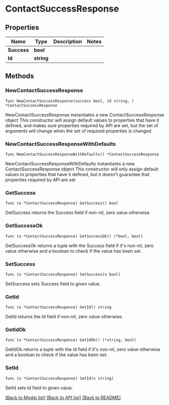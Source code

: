 # ContactSuccessResponse

## Properties

Name | Type | Description | Notes
------------ | ------------- | ------------- | -------------
**Success** | **bool** |  | 
**Id** | **string** |  | 

## Methods

### NewContactSuccessResponse

`func NewContactSuccessResponse(success bool, id string, ) *ContactSuccessResponse`

NewContactSuccessResponse instantiates a new ContactSuccessResponse object
This constructor will assign default values to properties that have it defined,
and makes sure properties required by API are set, but the set of arguments
will change when the set of required properties is changed

### NewContactSuccessResponseWithDefaults

`func NewContactSuccessResponseWithDefaults() *ContactSuccessResponse`

NewContactSuccessResponseWithDefaults instantiates a new ContactSuccessResponse object
This constructor will only assign default values to properties that have it defined,
but it doesn't guarantee that properties required by API are set

### GetSuccess

`func (o *ContactSuccessResponse) GetSuccess() bool`

GetSuccess returns the Success field if non-nil, zero value otherwise.

### GetSuccessOk

`func (o *ContactSuccessResponse) GetSuccessOk() (*bool, bool)`

GetSuccessOk returns a tuple with the Success field if it's non-nil, zero value otherwise
and a boolean to check if the value has been set.

### SetSuccess

`func (o *ContactSuccessResponse) SetSuccess(v bool)`

SetSuccess sets Success field to given value.


### GetId

`func (o *ContactSuccessResponse) GetId() string`

GetId returns the Id field if non-nil, zero value otherwise.

### GetIdOk

`func (o *ContactSuccessResponse) GetIdOk() (*string, bool)`

GetIdOk returns a tuple with the Id field if it's non-nil, zero value otherwise
and a boolean to check if the value has been set.

### SetId

`func (o *ContactSuccessResponse) SetId(v string)`

SetId sets Id field to given value.



[[Back to Model list]](../README.md#documentation-for-models) [[Back to API list]](../README.md#documentation-for-api-endpoints) [[Back to README]](../README.md)


